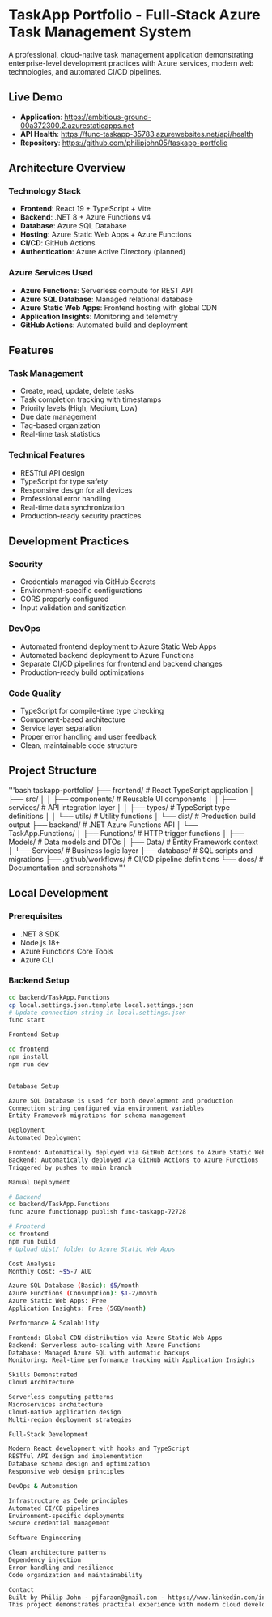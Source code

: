 # TaskApp Portfolio - Full-Stack Azure Task Management System

A professional, cloud-native task management application demonstrating enterprise-level development practices with Azure services, modern web technologies, and automated CI/CD pipelines.

## Live Demo
- **Application**: https://ambitious-ground-00a372300.2.azurestaticapps.net
- **API Health**: https://func-taskapp-35783.azurewebsites.net/api/health
- **Repository**: https://github.com/philipjohn05/taskapp-portfolio

## Architecture Overview

### Technology Stack
- **Frontend**: React 19 + TypeScript + Vite
- **Backend**: .NET 8 + Azure Functions v4
- **Database**: Azure SQL Database
- **Hosting**: Azure Static Web Apps + Azure Functions
- **CI/CD**: GitHub Actions
- **Authentication**: Azure Active Directory (planned)

### Azure Services Used
- **Azure Functions**: Serverless compute for REST API
- **Azure SQL Database**: Managed relational database
- **Azure Static Web Apps**: Frontend hosting with global CDN
- **Application Insights**: Monitoring and telemetry
- **GitHub Actions**: Automated build and deployment

## Features

### Task Management
- Create, read, update, delete tasks
- Task completion tracking with timestamps
- Priority levels (High, Medium, Low)
- Due date management
- Tag-based organization
- Real-time task statistics

### Technical Features
- RESTful API design
- TypeScript for type safety
- Responsive design for all devices
- Professional error handling
- Real-time data synchronization
- Production-ready security practices

## Development Practices

### Security
- Credentials managed via GitHub Secrets
- Environment-specific configurations
- CORS properly configured
- Input validation and sanitization

### DevOps
- Automated frontend deployment to Azure Static Web Apps
- Automated backend deployment to Azure Functions
- Separate CI/CD pipelines for frontend and backend changes
- Production-ready build optimizations

### Code Quality
- TypeScript for compile-time type checking
- Component-based architecture
- Service layer separation
- Proper error handling and user feedback
- Clean, maintainable code structure

## Project Structure
'''bash
taskapp-portfolio/
├── frontend/                    # React TypeScript application
│   ├── src/
│   │   ├── components/         # Reusable UI components
│   │   ├── services/           # API integration layer
│   │   ├── types/             # TypeScript type definitions
│   │   └── utils/             # Utility functions
│   └── dist/                  # Production build output
├── backend/                    # .NET Azure Functions API
│   └── TaskApp.Functions/
│       ├── Functions/         # HTTP trigger functions
│       ├── Models/            # Data models and DTOs
│       ├── Data/              # Entity Framework context
│       └── Services/          # Business logic layer
├── database/                   # SQL scripts and migrations
├── .github/workflows/         # CI/CD pipeline definitions
└── docs/                      # Documentation and screenshots
'''

## Local Development

### Prerequisites
- .NET 8 SDK
- Node.js 18+
- Azure Functions Core Tools
- Azure CLI

### Backend Setup
```bash
cd backend/TaskApp.Functions
cp local.settings.json.template local.settings.json
# Update connection string in local.settings.json
func start

Frontend Setup

cd frontend
npm install
npm run dev


Database Setup

Azure SQL Database is used for both development and production
Connection string configured via environment variables
Entity Framework migrations for schema management

Deployment
Automated Deployment

Frontend: Automatically deployed via GitHub Actions to Azure Static Web Apps
Backend: Automatically deployed via GitHub Actions to Azure Functions
Triggered by pushes to main branch

Manual Deployment

# Backend
cd backend/TaskApp.Functions
func azure functionapp publish func-taskapp-72728

# Frontend
cd frontend
npm run build
# Upload dist/ folder to Azure Static Web Apps

Cost Analysis
Monthly Cost: ~$5-7 AUD

Azure SQL Database (Basic): $5/month
Azure Functions (Consumption): $1-2/month
Azure Static Web Apps: Free
Application Insights: Free (5GB/month)

Performance & Scalability

Frontend: Global CDN distribution via Azure Static Web Apps
Backend: Serverless auto-scaling with Azure Functions
Database: Managed Azure SQL with automatic backups
Monitoring: Real-time performance tracking with Application Insights

Skills Demonstrated
Cloud Architecture

Serverless computing patterns
Microservices architecture
Cloud-native application design
Multi-region deployment strategies

Full-Stack Development

Modern React development with hooks and TypeScript
RESTful API design and implementation
Database schema design and optimization
Responsive web design principles

DevOps & Automation

Infrastructure as Code principles
Automated CI/CD pipelines
Environment-specific deployments
Secure credential management

Software Engineering

Clean architecture patterns
Dependency injection
Error handling and resilience
Code organization and maintainability

Contact
Built by Philip John - pjfaraon@gmail.com - https://www.linkedin.com/in/pjfaraon/
This project demonstrates practical experience with modern cloud development, full-stack engineering, and enterprise-level software practices.
